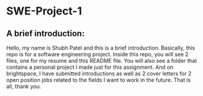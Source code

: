 # SWE-Project-1

## A brief introduction:
Hello, my name is Shubh Patel and this is a brief introduction. Basically, this repo is for a 
software engineering project. Inside this repo, you will see 2 files, one for my resume and
this README file. You will also see a folder that contains a personal project I made just for
this assignment. And on brightspace, I have submitted introductions as well as 2 cover letters
for 2 open position jobs related to the fields I want to work in the future. That is all, 
thank you. 
